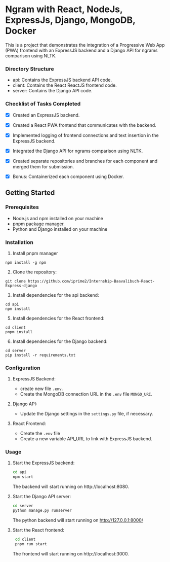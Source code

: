 # Ngram with React, NodeJs, ExpressJs, Django, MongoDB, Docker 

This is a project that demonstrates the integration of a Progressive Web App (PWA) frontend with an ExpressJS backend and a Django API for ngrams comparison using NLTK.

### Directory Structure
  - api: Contains the ExpressJS backend API code.
  - client: Contains the React ReactJS frontend code.
  - server: Contains the Django API code.

### Checklist of Tasks Completed

  - [x] Created an ExpressJS backend.
  - [x] Created a React PWA frontend that communicates with the backend.
  - [x] Implemented logging of frontend connections and text insertion in the ExpressJS backend.
  - [x] Integrated the Django API for ngrams comparison using NLTK.
  - [x] Created separate repositories and branches for each component and merged them for submission.
  - [x] Bonus: Containerized each component using Docker.


## Getting Started

### Prerequisites

- Node.js and npm installed on your machine
- pnpm package manager. 
- Python and Django installed on your machine

### Installation

  1. Install pnpm manager
  ```shell
  npm install -g npm
  ```
  
  2. Clone the repository:
  
  ```shell
  git clone https://github.com/iprime2/Internship-Baavalibuch-React-Express-django
  ```
  
  3. Install dependencies for the api backend:
  
  ```shell
  cd api
  npm install
  ```
  
  5. Install dependencies for the React frontend:
  
  ```shell
  cd client
  pnpm install
  ```
  
  6. Install dependencies for the Django backend:
  
  ```shell
  cd server
  pip install -r requirements.txt
  ```

### Configuration

  1. ExpressJS Backend:
     - create new file `.env`.
     - Create the MongoDB connection URL in the `.env` file `MONGO_URI`.
  
  2. Django API:
     - Update the Django settings in the `settings.py` file, if necessary.
  
  3. React Frontend:
     - Create the `.env` file
     - Create a new variable API_URL to link with ExpressJS backend.

### Usage
  1. Start the ExpressJS backend:

     ```bash
     cd api
     npm start
     ```
     
      The backend will start running on http://localhost:8080.

  2. Start the Django API server:

      ```bash
      cd server
      python manage.py runserver
      ```
      
      The python backend will start running on http://127.0.0.1:8000/

  4. Start the React frontend:

     ```bash
      cd client
      pnpm run start
     ```
     
      The frontend will start running on http://localhost:3000.
  
    
  
  
